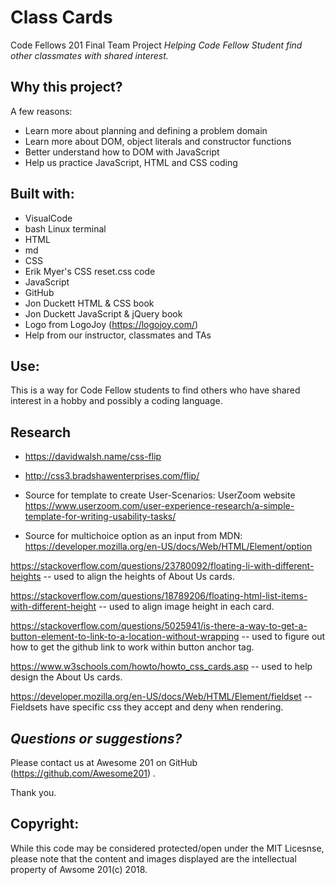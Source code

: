 # Class Cards
Code Fellows 201 Final Team Project
*Helping Code Fellow Student find other classmates with shared interest.*


## Why this project?

A few reasons:
* Learn more about planning and defining a problem domain
* Learn more about DOM, object literals and constructor functions
* Better understand how to DOM with JavaScript
* Help us practice JavaScript, HTML and CSS coding 

## Built with:
* VisualCode
* bash Linux terminal
* HTML
* md
* CSS  
* Erik Myer's CSS reset.css code
* JavaScript
* GitHub
* Jon Duckett HTML & CSS book
* Jon Duckett JavaScript & jQuery book
* Logo from LogoJoy (https://logojoy.com/)
* Help from our instructor, classmates and TAs

## Use:

This is a way for Code Fellow students to find others who have shared interest in a hobby and possibly a coding language.

## Research

- https://davidwalsh.name/css-flip
- http://css3.bradshawenterprises.com/flip/

- Source for template to create User-Scenarios: UserZoom website
https://www.userzoom.com/user-experience-research/a-simple-template-for-writing-usability-tasks/
- Source for multichoice option as an input from MDN: https://developer.mozilla.org/en-US/docs/Web/HTML/Element/option

https://stackoverflow.com/questions/23780092/floating-li-with-different-heights  -- used to align the heights of About Us cards.

https://stackoverflow.com/questions/18789206/floating-html-list-items-with-different-height -- used to align image height in each card.

https://stackoverflow.com/questions/5025941/is-there-a-way-to-get-a-button-element-to-link-to-a-location-without-wrapping -- used to figure out how to get the github link to work within button anchor tag.

https://www.w3schools.com/howto/howto_css_cards.asp -- used to help design the About Us cards.

https://developer.mozilla.org/en-US/docs/Web/HTML/Element/fieldset -- Fieldsets have specific css they accept and deny when rendering.

## *Questions or suggestions?* 

Please contact us at Awesome 201 on GitHub
(https://github.com/Awesome201) .

 Thank you.

## Copyright:

 While this code may be considered protected/open under the MIT Licesnse, please note that the content and images displayed are the intellectual property of Awsome 201(c) 2018.
 